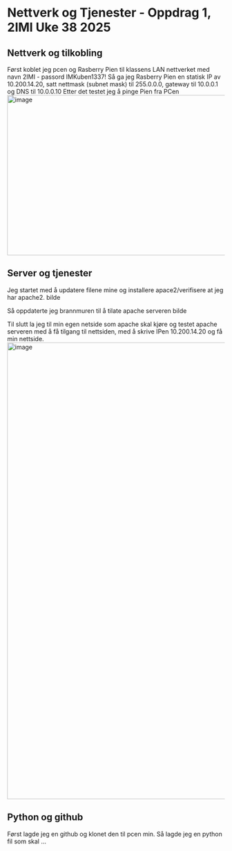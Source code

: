 # Nettverk og Tjenester - Oppdrag 1, 2IMI Uke 38 2025
## Nettverk og tilkobling
Først koblet jeg pcen og Rasberry Pien til klassens LAN nettverket med navn 2IMI - passord IMKuben1337!
Så ga jeg Rasberry Pien en statisk IP av 10.200.14.20, satt nettmask (subnet mask) til 255.0.0.0, gateway til 10.0.0.1 og DNS til 10.0.0.10
Etter det testet jeg å pinge Pien fra PCen 
<img width="862" height="371" alt="image" src="https://github.com/user-attachments/assets/f92b3026-5aea-42a7-a041-de10a5bc8495" />

## Server og tjenester
Jeg startet med å updatere filene mine og installere apace2/verifisere at jeg har apache2.
bilde

Så oppdaterte jeg brannmuren til å tilate apache serveren
bilde

Til slutt la jeg til min egen netside som apache skal kjøre og testet apache serveren med å få tilgang til nettsiden, med å skrive IPen 10.200.14.20 og få min nettside.
<img width="1909" height="1058" alt="image" src="https://github.com/user-attachments/assets/a58d36c3-e4eb-4b83-9c3d-c15219a559f5" />



## Python og github
Først lagde jeg en github og klonet den til pcen min.
Så lagde jeg en python fil som skal ...
